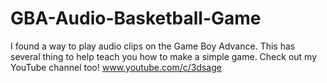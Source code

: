 # GBA-Audio-Basketball-Game

I found a way to play audio clips on the Game Boy Advance.
This has several thing to help teach you how to make a simple game. 
Check out my YouTube channel too! www.youtube.com/c/3dsage
